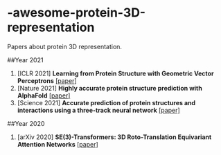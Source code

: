# -awesome-protein-3D-representation
Papers about protein 3D representation.

##Year 2021
1. [ICLR 2021] **Learning from Protein Structure with Geometric Vector Perceptrons** [[paper]](https://arxiv.org/pdf/2009.01411.pdf)
2. [Nature 2021] **Highly accurate protein structure prediction with AlphaFold** [[paper]](https://www.nature.com/articles/s41586-021-03819-2)
3. [Science 2021] **Accurate prediction of protein structures and interactions using a three-track neural network** [[paper]](https://www.ipd.uw.edu/2021/07/rosettafold-accurate-protein-structure-prediction-accessible-to-all/)



##Year 2020
1. [arXiv 2020] **SE(3)-Transformers: 3D Roto-Translation Equivariant Attention Networks** [[paper]](https://arxiv.org/pdf/2006.10503.pdf)
